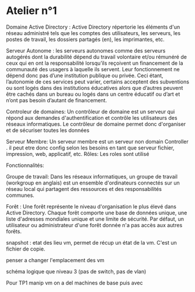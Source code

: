 
# Atelier n°1

Domaine Active Directory : Active Directory répertorie les éléments d'un réseau administré tels que les comptes des utilisateurs, les serveurs, les postes de travail,
les dossiers partagés (en), les imprimantes, etc.

Serveur Autonome : les serveurs autonomes comme des serveurs autogérés dont la durabilité dépend du travail volontaire et/ou rémunéré de ceux qui en ont la responsabilité 
lorsqu’ils reçoivent un financement de la communauté des usagers à laquelle ils servent. Leur fonctionnement ne dépend donc pas d’une institution publique ou privée.
Ceci étant, l’autonomie de ces services peut varier, certains acceptent des subventions ou sont logés dans des institutions éducatives alors que d’autres peuvent être cachés 
dans un bureau ou logés dans un centre éducatif ou d’art et n’ont pas besoin d’autant de financement.

Controleur de domaines: Un contrôleur de domaine est un serveur qui répond aux demandes d'authentification et contrôle les utilisateurs des réseaux informatiques. 
Le contrôleur de domaine permet donc d'organiser et de sécuriser toutes les données

Serveur Membre: Un serveur membre est un serveur  non domain Controller . il peut etre donc config selon les besoins en tant que serveur fichier, impression, web, applicatif, etc.
Rôles: Les roles sont utilisé

Fonctionnalités:

Groupe de travail: Dans les réseaux informatiques, un groupe de travail (workgroup en anglais) est un ensemble d'ordinateurs connectés sur un réseau local qui partagent des 
ressources et des responsabilités communes.

Forêt : Une forêt représente le niveau d'organisation le plus élevé dans Active Directory.
Chaque forêt comporte une base de données unique, une liste d'adresses mondiales unique et une limite de sécurité. Par défaut, un utilisateur ou administrateur d'une forêt 
donnée n'a pas accès aux autres forêts.

snapshot : etat des lieu vm, permet de récup un état de la vm. C'est un fichier de copie.

penser a changer l'emplacement des vm

schéma logique que niveau 3 (pas de switch, pas de vlan)

Pour TP1 manip vm
on a del machines de base puis avec 
